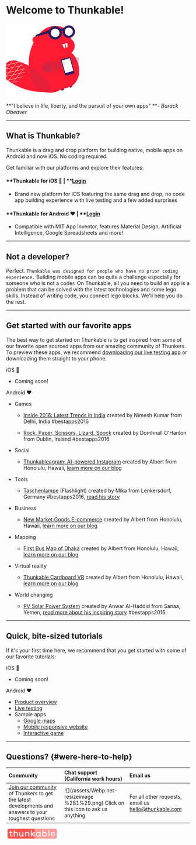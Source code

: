 # Welcome to Thunkable!

![](/assets/logo-beaver.png)

**"I believe in life, liberty, and the pursuit of your own apps" **_- Barack Obeaver_

---

## What is Thunkable?

Thunkable is a drag and drop platform for building native, mobile apps on Android and now iOS. No coding required.

Get familiar with our platforms and explore their features:

#### **Thunkable for iOS ** \|** **[**Login**](https://ios.thunkable.com/#/login?_k=ptmhad)

* Brand new platform for iOS featuring the same drag and drop, no code app building experience with live testing and a few added surprises

#### **Thunkable for Android **❤** **\|** **[**Login**](http://app.thunkable.com/)

* Compatible with MIT App Inventor, features Material Design, Artificial Intelligence, Google Spreadsheets and more!

---

## Not a developer?

Perfect.  `Thunkable was designed for people who have no prior coding experience.` Building mobile apps can be quite a challenge especially for someone who is not a coder. On Thunkable, all you need to build an app is a problem that can be solved with the latest technologies and some lego skills. Instead of writing code, you connect lego blocks. We'll help you do the rest.

---

## Get started with our favorite apps

The best way to get started on Thunkable is to get inspired from some of our favorite open sourced apps from our amazing community of Thunkers.  To preview these apps, we recommend [downloading our live testing app](https://play.google.com/store/apps/details?id=com.thunkable.appinventor.aicompanion3&hl=en) or downloading them straight to your phone.

iOS 

* Coming soon!

Android ❤

* Games

  * [Inside 2016: Latest Trends in India](#) created by Nimesh Kumar from Delhi, India \#bestapps2016

  * [Rock, Paper, Scissors, Lizard, Spock](#) created by Domhnall O'Hanlon from Dublin, Ireland \#bestapps2016

* Social

  * [Thunkableagram: AI-powered Instagram](#) created by Albert from Honolulu, Hawaii, [learn more on our blog](#)

* Tools

  * [Taschenlampe](#) \(Flashlight\) created by Mika from Lenkersdorf, Germany \#bestapps2016, [read his story](https://blog.thunkable.com/how-app-development-changed-mikas-life-and-allows-him-to-give-back-to-his-community-c80a5d7d3c47)

* Business

  * [New Market Goods E-commerce](#) created by Albert from Honolulu, Hawaii, [learn more on our blog](#)

* Mapping

  * [First Bus Map of Dhaka](#) created by Albert from Honolulu, Hawaii, [learn more on our blog](#)

* Virtual reality

  * [Thunkable Cardboard VR](#) created by Albert from Honolulu, Hawaii, [learn more on our blog](#)

* World changing

  * [PV Solar Power System](#) created by Anwar Al-Haddid from Sanaa, Yemen, [read more about his inspiring story](#) \#bestapps2016

---

## Quick, bite-sized tutorials

If it's your first time here, we recommend that you get started with some of our favorite tutorials:

iOS 

* Coming soon!

Android ❤

* [Product overview](https://www.youtube.com/watch?v=hZ7z3t-98O0)
* [Live testing](https://www.youtube.com/watch?v=igGYHXfgawQ)
* Sample apps
  * [Google maps ](https://www.youtube.com/watch?v=dXi55Rai7pQ)
  * [Mobile responsive website](https://www.youtube.com/watch?v=dXi55Rai7pQ)
  * [Interactive game](https://www.youtube.com/watch?v=OJAmgDQjS4Q&t=125s)

---

## Questions? {#were-here-to-help}

| Community | Chat support \(California work hours\) | Email us |
| :--- | :--- | :--- |
| [Join our community](https://community.thunkable.com/) of Thunkers to get the latest developments and answers to your toughest questions | ![](/assets/Webp.net-resizeimage %281%29.png) Click on this icon to ask us anything | For all other requests, email us [hello@thunkable.com](mailto:hello@thunkable.com) |





![](/assets/logo-thunkable.png)


